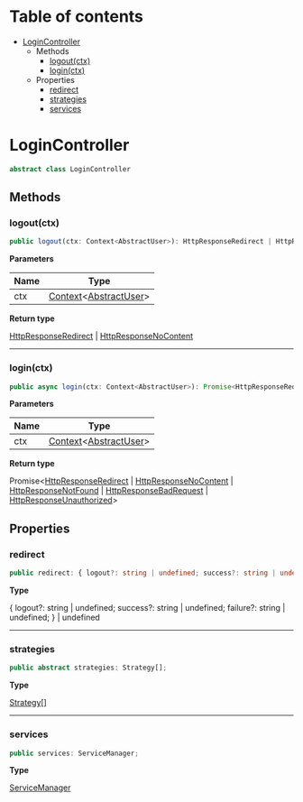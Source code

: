 # Table of contents

* [LoginController][ClassDeclaration-4]
    * Methods
        * [logout(ctx)][MethodDeclaration-5]
        * [login(ctx)][MethodDeclaration-6]
    * Properties
        * [redirect][PropertyDeclaration-11]
        * [strategies][PropertyDeclaration-12]
        * [services][PropertyDeclaration-13]

# LoginController

```typescript
abstract class LoginController
```
## Methods

### logout(ctx)

```typescript
public logout(ctx: Context<AbstractUser>): HttpResponseRedirect | HttpResponseNoContent;
```

**Parameters**

| Name | Type                                                              |
| ---- | ----------------------------------------------------------------- |
| ctx  | [Context][ClassDeclaration-6]<[AbstractUser][ClassDeclaration-1]> |

**Return type**

[HttpResponseRedirect][ClassDeclaration-7] | [HttpResponseNoContent][ClassDeclaration-10]

----------

### login(ctx)

```typescript
public async login(ctx: Context<AbstractUser>): Promise<HttpResponseRedirect | HttpResponseNoContent | HttpResponseNotFound | HttpResponseBadRequest | HttpResponseUnauthorized>;
```

**Parameters**

| Name | Type                                                              |
| ---- | ----------------------------------------------------------------- |
| ctx  | [Context][ClassDeclaration-6]<[AbstractUser][ClassDeclaration-1]> |

**Return type**

Promise<[HttpResponseRedirect][ClassDeclaration-7] | [HttpResponseNoContent][ClassDeclaration-10] | [HttpResponseNotFound][ClassDeclaration-12] | [HttpResponseBadRequest][ClassDeclaration-14] | [HttpResponseUnauthorized][ClassDeclaration-15]>

## Properties

### redirect

```typescript
public redirect: { logout?: string | undefined; success?: string | undefined; failure?: string | undefined; } | undefined;
```

**Type**

{ logout?: string | undefined; success?: string | undefined; failure?: string | undefined; } | undefined

----------

### strategies

```typescript
public abstract strategies: Strategy[];
```

**Type**

[Strategy][InterfaceDeclaration-3][]

----------

### services

```typescript
public services: ServiceManager;
```

**Type**

[ServiceManager][ClassDeclaration-5]

[ClassDeclaration-4]: logincontroller.md#logincontroller
[MethodDeclaration-5]: logincontroller.md#logoutctx
[ClassDeclaration-1]: abstractuser.md#abstractuser
[ClassDeclaration-6]: context.md#context
[ClassDeclaration-7]: httpresponseredirect.md#httpresponseredirect
[ClassDeclaration-10]: httpresponsenocontent.md#httpresponsenocontent
[MethodDeclaration-6]: logincontroller.md#loginctx
[ClassDeclaration-1]: abstractuser.md#abstractuser
[ClassDeclaration-6]: context.md#context
[ClassDeclaration-7]: httpresponseredirect.md#httpresponseredirect
[ClassDeclaration-10]: httpresponsenocontent.md#httpresponsenocontent
[ClassDeclaration-12]: httpresponsenotfound.md#httpresponsenotfound
[ClassDeclaration-14]: httpresponsebadrequest.md#httpresponsebadrequest
[ClassDeclaration-15]: httpresponseunauthorized.md#httpresponseunauthorized
[PropertyDeclaration-11]: logincontroller.md#redirect
[PropertyDeclaration-12]: logincontroller.md#strategies
[InterfaceDeclaration-3]: ../index.md#strategy
[PropertyDeclaration-13]: logincontroller.md#services
[ClassDeclaration-5]: servicemanager.md#servicemanager